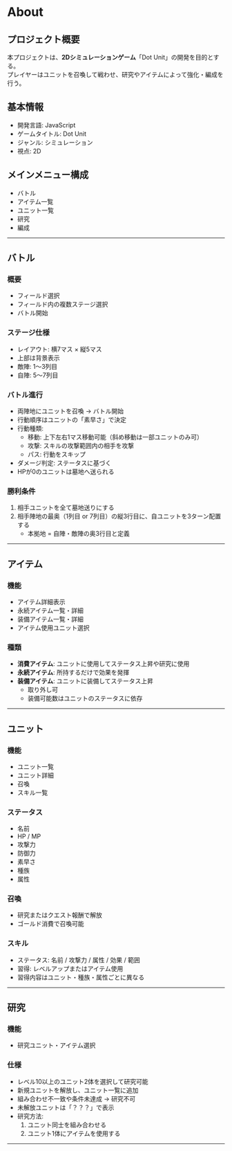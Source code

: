 # About

## プロジェクト概要
本プロジェクトは、**2Dシミュレーションゲーム**「Dot Unit」の開発を目的とする。  
プレイヤーはユニットを召喚して戦わせ、研究やアイテムによって強化・編成を行う。  

## 基本情報
- 開発言語: JavaScript
- ゲームタイトル: Dot Unit
- ジャンル: シミュレーション
- 視点: 2D

## メインメニュー構成
- バトル
- アイテム一覧
- ユニット一覧
- 研究
- 編成

---

## バトル
### 概要
- フィールド選択
- フィールド内の複数ステージ選択
- バトル開始

### ステージ仕様
- レイアウト: 横7マス × 縦5マス
- 上部は背景表示
- 敵陣: 1～3列目  
- 自陣: 5～7列目  

### バトル進行
- 両陣地にユニットを召喚 → バトル開始
- 行動順序はユニットの「素早さ」で決定
- 行動種類:
  - 移動: 上下左右1マス移動可能（斜め移動は一部ユニットのみ可）
  - 攻撃: スキルの攻撃範囲内の相手を攻撃
  - パス: 行動をスキップ
- ダメージ判定: ステータスに基づく  
- HPが0のユニットは墓地へ送られる

### 勝利条件
1. 相手ユニットを全て墓地送りにする
2. 相手陣地の最奥（1列目 or 7列目）の縦3行目に、自ユニットを3ターン配置する  
   - 本拠地 = 自陣・敵陣の奥3行目と定義  

---

## アイテム
### 機能
- アイテム詳細表示
- 永続アイテム一覧・詳細
- 装備アイテム一覧・詳細
- アイテム使用ユニット選択

### 種類
- **消費アイテム**: ユニットに使用してステータス上昇や研究に使用  
- **永続アイテム**: 所持するだけで効果を発揮  
- **装備アイテム**: ユニットに装備してステータス上昇  
  - 取り外し可  
  - 装備可能数はユニットのステータスに依存  

---

## ユニット
### 機能
- ユニット一覧
- ユニット詳細
- 召喚
- スキル一覧

### ステータス
- 名前
- HP / MP
- 攻撃力
- 防御力
- 素早さ
- 種族
- 属性

### 召喚
- 研究またはクエスト報酬で解放
- ゴールド消費で召喚可能

### スキル
- ステータス: 名前 / 攻撃力 / 属性 / 効果 / 範囲
- 習得: レベルアップまたはアイテム使用
- 習得内容はユニット・種族・属性ごとに異なる  

---

## 研究
### 機能
- 研究ユニット・アイテム選択

### 仕様
- レベル10以上のユニット2体を選択して研究可能
- 新規ユニットを解放し、ユニット一覧に追加
- 組み合わせ不一致や条件未達成 → 研究不可
- 未解放ユニットは「？？？」で表示
- 研究方法:
  1. ユニット同士を組み合わせる  
  2. ユニット1体にアイテムを使用する  

---
